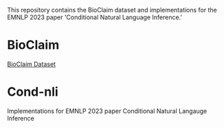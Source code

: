 
This repository contains the BioClaim dataset and implementations for the EMNLP 2023 paper 'Conditional Natural Language Inference.'

# BioClaim

[BioClaim Dataset](BioClaim/README.md)

# Cond-nli

Implementations for EMNLP 2023 paper Conditional Natural Langauge Inference
